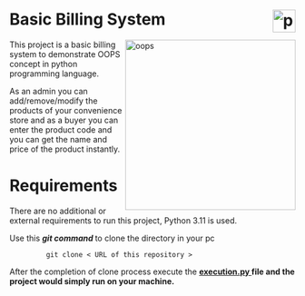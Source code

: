 # Basic Billing System <img alt="python" src="https://upload.wikimedia.org/wikipedia/commons/thumb/c/c3/Python-logo-notext.svg/1869px-Python-logo-notext.svg.png" length=40 width=40 align="right" >
<img alt="oops" src="https://img.freepik.com/free-vector/oops-vector-text-comic-font-typography_53876-162000.jpg?w=2000" length=300 width=300  align="right" >
<p>
This project is a basic billing system to demonstrate OOPS concept in python programming language. 
</p>
<p>
As an admin you can add/remove/modify the products of your convenience store and as a buyer you can enter the product code and you can get the name and price of the
product instantly.
</p>


# Requirements
<p>
There are no additional or external requirements to run this project, Python 3.11 is used.
</p>
<p>
Use this <i><b> git command </i></b> to clone the directory in your pc
</p>

             git clone < URL of this repository >

After the completion of clone process
execute the <u><b> execution.py <b></u> file and the project would simply run on your machine.
